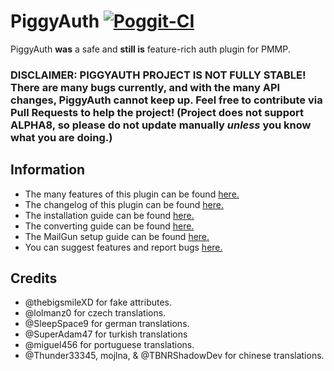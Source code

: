 # PiggyAuth [![Poggit-CI](https://poggit.pmmp.io/ci.badge/DaPigGuy/PiggyAuth/PiggyAuth/master)](https://poggit.pmmp.io/ci/DaPigGuy/PiggyAuth)
PiggyAuth **was** a safe and **still is** feature-rich auth plugin for PMMP.
### DISCLAIMER: PIGGYAUTH PROJECT IS NOT FULLY STABLE! There are many bugs currently, and with the many API changes, PiggyAuth cannot keep up. Feel free to contribute via Pull Requests to help the project! (Project does **not** support ALPHA8, so please do not update manually *unless* you know what you are doing.)

## Information
 - The many features of this plugin can be found [here.](https://github.com/MCPEPIG/PiggyAuth/wiki/Features)
 - The changelog of this plugin can be found [here.](https://github.com/MCPEPIG/PiggyAuth/wiki/Changelog)
 - The installation guide can be found [here.](https://github.com/MCPEPIG/PiggyAuth/wiki/Installation)
 - The converting guide can be found [here.](https://github.com/MCPEPIG/PiggyAuth/wiki/Converting)
 - The MailGun setup guide can be found [here.](https://github.com/MCPEPIG/PiggyAuth/wiki/MailGun)
 - You can suggest features and report bugs [here.](https://github.com/MCPEPIG/PiggyAuth/issues/39)

## Credits
* @thebigsmileXD for fake attributes.
* @lolmanz0 for czech translations.
* @SleepSpace9 for german translations.
* @SuperAdam47 for turkish translations
* @miguel456 for portuguese translations.
* @Thunder33345, mojlna, & @TBNRShadowDev for chinese translations.
